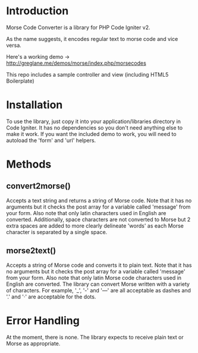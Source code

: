 Introduction
============

Morse Code Converter is a library for PHP Code Igniter v2.

As the name suggests, it encodes regular text to morse code and vice versa.

Here's a working demo -> http://greglane.me/demos/morse/index.php/morsecodes

This repo includes a sample controller and view (including HTML5 Boilerplate)

Installation
============

To use the library, just copy it into your application/libraries directory in Code Igniter.  It has no dependencies so you don't need anything else to make it work.
If you want the included demo to work, you will need to autoload the 'form' and 'url' helpers.

Methods
=======

convert2morse()
--------------
Accepts a text string and returns a string of Morse code.  Note that it has no arguments
but it checks the post array for a variable called 'message' from your form. Also note
that only latin characters used in English are converted. Additionally, space characters
are not converted to Morse but 2 extra spaces are added to more clearly delineate 'words'
as each Morse character is separated by a single space.

morse2text()
------------
Accepts a string of Morse code and converts it to plain text.  Note that it has no arguments
but it checks the post array for a variable called 'message' from your form. Also note that
only latin Morse code characters used in English are converted. The library can convert Morse
written with a variety of characters.  For example, '_', '-' and '—' are all acceptable as
dashes and '.' and '·' are acceptable for the dots.

Error Handling
==============

At the moment, there is none. The library expects to receive plain text or Morse as
appropriate.